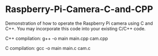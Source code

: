 # Raspberry-Pi-Camera-C-and-CPP
Demonstration of how to operate the Raspberry Pi camera using C and C++. You may incorporate this code into your existing C/C++ code.

C++ compilation: g++ -o main main.cpp cam.cpp

C compilation: gcc -o main main.c cam.c
